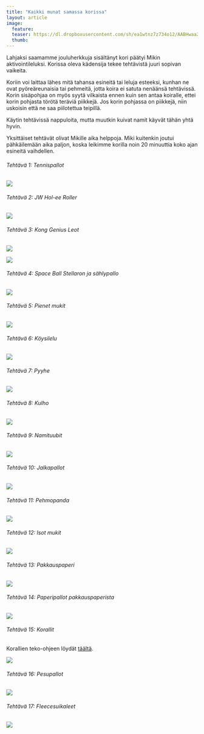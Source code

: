 ```yaml
---
title: "Kaikki munat samassa korissa"
layout: article
image:
  feature:
  teaser: https://dl.dropboxusercontent.com/sh/ea1wtnz7z734o12/AABHwaa24Kv-BVozHa1diJZ7a/aktivointi/kaikki-munat-samassa-korissa/DSC58683_.jpg
  thumb:
---
```


Lahjaksi saamamme jouluherkkuja sisältänyt kori päätyi Mikin aktivointileluksi. Korissa oleva kädensija tekee tehtävistä juuri sopivan vaikeita.

Koriin voi laittaa lähes mitä tahansa esineitä tai leluja esteeksi, kunhan ne ovat pyöreäreunaisia tai pehmeitä, jotta koira ei satuta nenäänsä tehtävissä. Korin sisäpohjaa on myös syytä vilkaista ennen kuin sen antaa koiralle, ettei korin pohjasta törötä teräviä piikkejä. Jos korin pohjassa on piikkejä, niin uskoisin että ne saa piilotettua teipillä.

Käytin tehtävissä nappuloita, mutta muutkin kuivat namit käyvät tähän yhtä hyvin.

Yksittäiset tehtävät olivat Mikille aika helppoja. Miki kuitenkin joutui pähkäilemään aika paljon, koska leikimme korilla noin 20 minuuttia koko ajan esineitä vaihdellen.

###### Tehtävä 1: Tennispallot

[![](https://dl.dropboxusercontent.com/sh/ea1wtnz7z734o12/AAB21Y8PuLwYFKeyEBUCUd69a/aktivointi/kaikki-munat-samassa-korissa/Kollaasi__1-800px.jpg)](https://dl.dropboxusercontent.com/sh/ea1wtnz7z734o12/AABM90rTwR4G2T0MFDsXsFHqa/aktivointi/kaikki-munat-samassa-korissa/Kollaasi__1.jpg)

###### Tehtävä 2: JW Hol-ee Roller

[![](https://dl.dropboxusercontent.com/sh/ea1wtnz7z734o12/AAC3R2aHA6e9oa8MRqPUfHBxa/aktivointi/kaikki-munat-samassa-korissa/Kollaasi__6-800px.jpg)](https://dl.dropboxusercontent.com/sh/ea1wtnz7z734o12/AACG5vw5PoxFqL1PdPrIDfIDa/aktivointi/kaikki-munat-samassa-korissa/Kollaasi__6.jpg)

###### Tehtävä 3: Kong Genius Leot

[![](https://dl.dropboxusercontent.com/sh/ea1wtnz7z734o12/AAA_uO0XnNkJHa9eQdGmJQ6za/aktivointi/kaikki-munat-samassa-korissa/Kollaasi__iso_1-800px.jpg)](https://dl.dropboxusercontent.com/sh/ea1wtnz7z734o12/AACW1k-Xr7eTAXB4d62_h1lWa/aktivointi/kaikki-munat-samassa-korissa/Kollaasi__iso_1.jpg)

[![](https://dl.dropboxusercontent.com/sh/ea1wtnz7z734o12/AACIsjczs7uWTYOnf3rwzSOpa/aktivointi/kaikki-munat-samassa-korissa/Kollaasi__31-800px.jpg)](https://dl.dropboxusercontent.com/sh/ea1wtnz7z734o12/AAA2EblOdfXgWHXKuUjJgbdAa/aktivointi/kaikki-munat-samassa-korissa/Kollaasi__31.jpg)

###### Tehtävä 4: Space Ball Stellaron ja sählypallo

[![](https://dl.dropboxusercontent.com/sh/ea1wtnz7z734o12/AABoQXy98f1gt63eJbLAcGmva/aktivointi/kaikki-munat-samassa-korissa/Kollaasi__2-800px.jpg)](https://dl.dropboxusercontent.com/sh/ea1wtnz7z734o12/AACagI3XIgMAPG6WvUYm88hZa/aktivointi/kaikki-munat-samassa-korissa/Kollaasi__2.jpg)

###### Tehtävä 5: Pienet mukit

[![](https://dl.dropboxusercontent.com/sh/ea1wtnz7z734o12/AABGdL5sCgbCxdo60LvCKYqXa/aktivointi/kaikki-munat-samassa-korissa/Kollaasi__3-800px.jpg)](https://dl.dropboxusercontent.com/sh/ea1wtnz7z734o12/AAAvH7zZa_C1w5jqfyzokoUpa/aktivointi/kaikki-munat-samassa-korissa/Kollaasi__3.jpg)

###### Tehtävä 6: Köysilelu

[![](https://dl.dropboxusercontent.com/sh/ea1wtnz7z734o12/AABfbuOXHoh-ulsv_sv6OWm2a/aktivointi/kaikki-munat-samassa-korissa/Kollaasi__4-800px.jpg)](https://dl.dropboxusercontent.com/sh/ea1wtnz7z734o12/AABsYehfHKyyPKhe8xKgsZ-Sa/aktivointi/kaikki-munat-samassa-korissa/Kollaasi__4.jpg)

###### Tehtävä 7: Pyyhe

[![](https://dl.dropboxusercontent.com/sh/ea1wtnz7z734o12/AADsDyBwAbxTpm6tR3x3sDJKa/aktivointi/kaikki-munat-samassa-korissa/Kollaasi__5-800px.jpg)](https://dl.dropboxusercontent.com/sh/ea1wtnz7z734o12/AADppxE-KM_om_KCJp8IKeSsa/aktivointi/kaikki-munat-samassa-korissa/Kollaasi__5.jpg)

###### Tehtävä 8: Kulho

[![](https://dl.dropboxusercontent.com/sh/ea1wtnz7z734o12/AACLzKZSSfJhmb_-3_oooP5Sa/aktivointi/kaikki-munat-samassa-korissa/Kollaasi__8-800px.jpg)](https://dl.dropboxusercontent.com/sh/ea1wtnz7z734o12/AADiTXJ-BnNUasLzVspwyd7Za/aktivointi/kaikki-munat-samassa-korissa/Kollaasi__8.jpg)

###### Tehtävä 9: Namituubit

[![](https://dl.dropboxusercontent.com/sh/ea1wtnz7z734o12/AABaFqrzFx86J3KWu7qrF4LRa/aktivointi/kaikki-munat-samassa-korissa/Kollaasi__9-800px.jpg)](https://dl.dropboxusercontent.com/sh/ea1wtnz7z734o12/AAAg60Sbi6h8oUi1wTPvKbHWa/aktivointi/kaikki-munat-samassa-korissa/Kollaasi__9.jpg)

###### Tehtävä 10: Jalkapallot

[![](https://dl.dropboxusercontent.com/sh/ea1wtnz7z734o12/AABE20_w75cG2ZAKWxElYgRfa/aktivointi/kaikki-munat-samassa-korissa/Kollaasi__iso_2-800px.jpg)](https://dl.dropboxusercontent.com/sh/ea1wtnz7z734o12/AABV7uM4VDfVQgPpp5FAV3-fa/aktivointi/kaikki-munat-samassa-korissa/Kollaasi__iso_2.jpg)

###### Tehtävä 11: Pehmopanda

[![](https://dl.dropboxusercontent.com/sh/ea1wtnz7z734o12/AAAnK2C5VP0R6dh4UfOhUjTpa/aktivointi/kaikki-munat-samassa-korissa/Kollaasi__iso_3-800px.jpg)](https://dl.dropboxusercontent.com/sh/ea1wtnz7z734o12/AACozuL8FEFEuf_noJWgHziea/aktivointi/kaikki-munat-samassa-korissa/Kollaasi__iso_3.jpg)

###### Tehtävä 12: Isot mukit

[![](https://dl.dropboxusercontent.com/sh/ea1wtnz7z734o12/AAC9r4jpwM2ugrTJNUGv6Mdaa/aktivointi/kaikki-munat-samassa-korissa/Kollaasi__7-800px.jpg)](https://dl.dropboxusercontent.com/sh/ea1wtnz7z734o12/AACk5-sr0EHr4Dp_ZbwTzLPaa/aktivointi/kaikki-munat-samassa-korissa/Kollaasi__7.jpg)

###### Tehtävä 13: Pakkauspaperi

[![](https://dl.dropboxusercontent.com/sh/ea1wtnz7z734o12/AACZ5xjTYvt_c0HYuf3vLV7Fa/aktivointi/kaikki-munat-samassa-korissa/Kollaasi__20-800px.jpg)](https://dl.dropboxusercontent.com/sh/ea1wtnz7z734o12/AAAL2Gv9iRUtPgBNSTdLBkTIa/aktivointi/kaikki-munat-samassa-korissa/Kollaasi__20.jpg)

###### Tehtävä 14: Paperipallot pakkauspaperista

[![](https://dl.dropboxusercontent.com/sh/ea1wtnz7z734o12/AACyxpw1xUNoFQCGDjyDmm7Ua/aktivointi/kaikki-munat-samassa-korissa/Kollaasi__21-800px.jpg)](https://dl.dropboxusercontent.com/sh/ea1wtnz7z734o12/AAAkVGPzjpjC69dupooFUUDja/aktivointi/kaikki-munat-samassa-korissa/Kollaasi__21.jpg)

###### Tehtävä 15: Korallit

Korallien teko-ohjeen löydät [täältä](http://minimuutti.com/aktivointi/korallit/).

[![](https://dl.dropboxusercontent.com/sh/ea1wtnz7z734o12/AADy3tkJwrI5BLXcnTmaAg-ma/aktivointi/kaikki-munat-samassa-korissa/Kollaasi__32-800px.jpg)](https://dl.dropboxusercontent.com/sh/ea1wtnz7z734o12/AADYxUPMZM_W5CDad2VPXCGNa/aktivointi/kaikki-munat-samassa-korissa/Kollaasi__32.jpg)

###### Tehtävä 16: Pesupallot

[![](https://dl.dropboxusercontent.com/sh/ea1wtnz7z734o12/AABontWshEeSsaaY1HtCQXS9a/aktivointi/kaikki-munat-samassa-korissa/Kollaasi__34-800px.jpg)](https://dl.dropboxusercontent.com/sh/ea1wtnz7z734o12/AAD4GsDt67VGcps65Kb-D6uoa/aktivointi/kaikki-munat-samassa-korissa/Kollaasi__34.jpg)

###### Tehtävä 17: Fleecesuikaleet

[![](https://dl.dropboxusercontent.com/sh/ea1wtnz7z734o12/AAAXqGcPYoPWajkRKjlhd9nWa/aktivointi/kaikki-munat-samassa-korissa/Kollaasi__33-800px.jpg)](https://dl.dropboxusercontent.com/sh/ea1wtnz7z734o12/AABo4PglkuYlL2ekjHZJWkTFa/aktivointi/kaikki-munat-samassa-korissa/Kollaasi__33.jpg)
